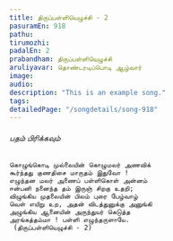 ```yaml
---
title: திருப்பள்ளியெழுச்சி - 2
pasuramEn: 918
pathu: 
tirumozhi: 
padalEn: 2
prabandham: திருப்பள்ளியெழுச்சி
aruliyavar: தொண்டரடிப்பொடி ஆழ்வார்
image: 
audio: 
description: "This is an example song."
tags: 
detailedPage: "/songdetails/song-918"
---
```



###### பதம் பிரிக்கவும்


	கொழுங்கொடி முல்லையின் கொழுமலர் அணவிக்
	கூர்ந்தது குணதிசை மாருதம் இதுவோ !
	எழுந்தன மலர் அணைப் பள்ளிகொள் அன்னம்
	ஈன்பனி நனைந்த தம் இருஞ் சிறகு உதறி;
	விழுங்கிய முதலையின் பிலம் புரை பேழ்வாழ்
	வெள் எயிறு உற, அதன் விடத்துனுக்கு அனுங்கி
	அழுங்கிய ஆனையின் அருந்துயர் கெடுத்த
	அரங்கத்தம்மா ! பள்ளி எழுந்தருளாயே.
	 (திருப்பள்ளியெழுச்சி - 2)
	